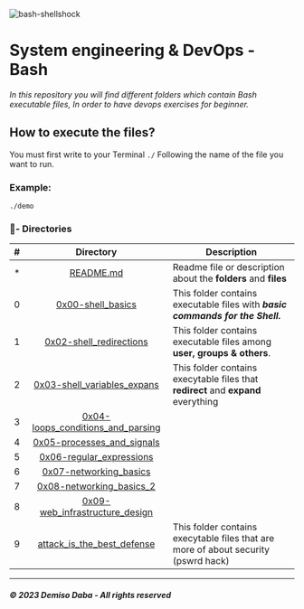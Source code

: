 ![bash-shellshock](https://user-images.githubusercontent.com/125874545/225898294-c0dcf8e4-f6ce-4a20-a2ea-14aab305289e.png)

# System engineering & DevOps - Bash

_In this repository you will find different folders which contain Bash executable files, In order to have devops exercises for beginner._

## How to execute the files?

You must first write to your Terminal `./` Following the name of the file you want to run.

### Example:
```
./demo
```

### :file_folder:- Directories

#|Directory|Description
---|:---:|---
*|[README.md](./README.md)| Readme file or description about the **folders** and __files__
0|[0x00-shell_basics](./0x00-shell_basics)|This folder contains executable files with **_basic commands for the Shell._**
1|[0x02-shell_redirections](./0x01-shell_permissions)| This folder contains executable files among  **user, groups & others**.
2|[0x03-shell_variables_expans](./0x03-shell_variables_expansions)| This folder contains execytable files that **redirect** and **expand** everything
3|[0x04-loops_conditions_and_parsing](./0x04-loops_conditions_and_parsing)|
4|[0x05-processes_and_signals](./0x05-processes_and_signals)|
5|[0x06-regular_expressions](./0x06-regular_expressions)|
6|[0x07-networking_basics](./0x07-networking_basics)|
7|[0x08-networking_basics_2](./0x08-networking_basics_2)|
8|[0x09-web_infrastructure_design](./0x09-web_infrastructure_design)|
9|[attack_is_the_best_defense](./attack_is_the_best_defense)|This folder contains execytable files that are more of about security (pswrd hack)

---
##### © 2023 **Demiso Daba - All rights reserved**
